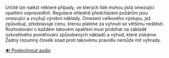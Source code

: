 
Určitě lze nalézt některé případy, ve kterých lidé mohou jistá omezující opatření ospravedlnit. Regulace ohledně předcházení požárům jsou omezující a zvyšují výrobní náklady. Omezení celkového výstupu, jež způsobují, představuje cenu, kterou platíme za vyhnutí se většímu neštěstí. Rozhodování o každém takovém opatření musí probíhat na základě úzkostlivého poměřování způsobených nákladů a výhod, které získáme. Žádný rozumný člověk snad proti takovému pravidlu nemůže mít výhrady.

[🔊 Poslechnout audio](/data/7-paragraphs/audio/chapter_147/para_003-Urit-lze-nalzt-nkter-ppady-ve-kterch-lid.mp3)
